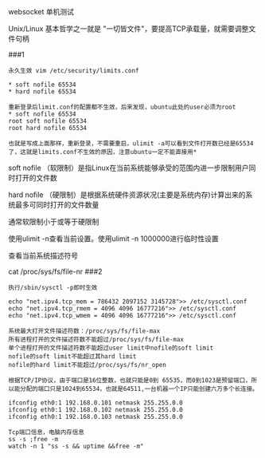 websocket 单机测试

Unix/Linux 基本哲学之一就是 "一切皆文件"，要提高TCP承载量，就需要调整文件句柄

###1

```
永久生效 vim /etc/security/limits.conf

* soft nofile 65534
* hard nofile 65534

重新登录后limit.conf的配置都不生效，后来发现，ubuntu此处的user必须为root
* soft nofile 65534
root soft nofile 65534
root hard nofile 65534

也就是写成上面那样，重新登录，不需要重启，ulimit -a可以看到文件打开数已经是65534了，这就是limits.conf不生效的原因，注意ubuntu一定不能直接用*
```
soft nofile （软限制）是指Linux在当前系统能够承受的范围内进一步限制用户同时打开的文件数

hard nofile （硬限制）是根据系统硬件资源状况(主要是系统内存)计算出来的系统最多可同时打开的文件数量

通常软限制小于或等于硬限制

使用ulimit -n查看当前设置。使用ulimit -n 1000000进行临时性设置

查看当前系统描述符号

cat /proc/sys/fs/file-nr 
###2

```
执行/sbin/sysctl -p即时生效

```

```
echo "net.ipv4.tcp_mem = 786432 2097152 3145728">> /etc/sysctl.conf
echo "net.ipv4.tcp_rmem = 4096 4096 16777216">> /etc/sysctl.conf
echo "net.ipv4.tcp_wmem = 4096 4096 16777216">> /etc/sysctl.conf

```

```
系统最大打开文件描述符数：/proc/sys/fs/file-max
所有进程打开的文件描述符数不能超过/proc/sys/fs/file-max
单个进程打开的文件描述符数不能超过user limit中nofile的soft limit
nofile的soft limit不能超过其hard limit
nofile的hard limit不能超过/proc/sys/fs/nr_open
```

```
根据TCP/IP协议，由于端口是16位整数，也就只能是0到 65535，而0到1023是预留端口，所以能分配的端口只是1024到65534，也就是64511,一台机器一个IP只能创建六万多个长连接。

ifconfig eth0:1 192.168.0.101 netmask 255.255.0.0
ifconfig eth0:1 192.168.0.102 netmask 255.255.0.0
ifconfig eth0:1 192.168.0.103 netmask 255.255.0.0

```

```
Tcp端口信息，电脑内存信息
ss -s ;free -m
watch -n 1 "ss -s && uptime &&free -m"
```


